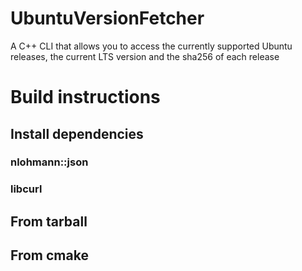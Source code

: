 # UbuntuVersionFetcher
A C++ CLI that allows you to access the currently supported Ubuntu releases, the current LTS version and the sha256 of each release



# Build instructions
## Install dependencies
### nlohmann::json
### libcurl
## From tarball
## From cmake